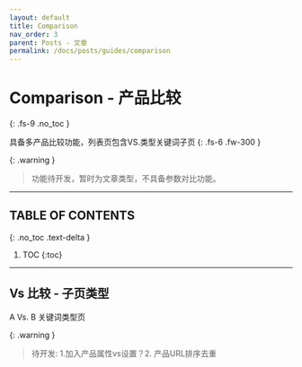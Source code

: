 ```yaml
---
layout: default
title: Comparison
nav_order: 3
parent: Posts - 文章
permalink: /docs/posts/guides/comparison
---
```


# Comparison - 产品比较
{: .fs-9 .no_toc }

具备多产品比较功能，列表页包含VS.类型关键词子页
{: .fs-6 .fw-300 }

{: .warning }
> 功能待开发，暂时为文章类型，不具备参数对比功能。


---

## TABLE OF CONTENTS
{: .no_toc .text-delta }

1. TOC
{:toc}

---

## Vs 比较 - 子页类型

A Vs. B 关键词类型页

{: .warning }
> 待开发: 1.加入产品属性vs设置？2. 产品URL排序去重